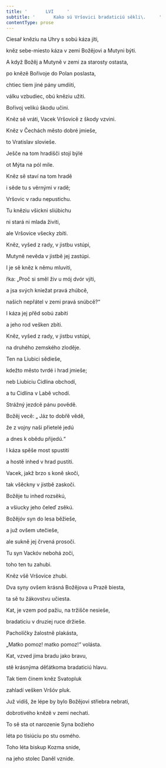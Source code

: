 ```yaml
---
title: '       LVI     '
subtitle: '       Kako sú Vršovici bradaticiú sěkli\.     '
contentType: prose
---
```


Ciesař kněziu na Uhry s sobú káza jíti,

kněz sebe-miesto káza v zemi Božějovi a Mutyni býti.

A když Božěj a Mutyně v zemi za starosty ostasta,

po knězě Bořivoje do Polan poslasta,

chtiec tiem jiné pány umdiiti,

válku vzbudiec, obú kněziu užiti.

Bořivoj velikú škodu učini.

Kněz sě vráti, Vacek Vršovicě z škody vzvini.

Kněz v Čechách město dobré jmieše,

to Vratislav slovieše.

Ješče na tom hradišči stojí býlé

ot Mýta na pól míle.

Kněz sě staví na tom hradě

i sěde tu s věrnými v radě;

Vršovic v radu nepustichu.

Tu kněziu všickni sliúbichu

ni stará ni mlada živiti,

ale Vršovice všecky zbíti.

Kněz, vyšed z rady, v jistbu vstúpi,

Mutyně nevěda v jistbě jej zastúpi.

I je sě kněz k němu mluviti,

řka: „Proč si směl živ u mój dvór vjíti,

a jsa svých kniežat pravá zhúbcě,

našich nepřátel v zemi pravá snúbcě?“

I káza jej přěd sobú zabiti

a jeho rod vešken zbíti.

Kněz, vyšed z rady, v jistbu vstúpi,

na druhého zemského zloděje.

Ten na Liubici sědieše,

kdežto město tvrdé i hrad jmieše;

neb Liubiciu Cidlina obchodí,

a tu Cidlina v Labě vchodí.

Strážný jezdcě pánu povědě.

Božěj vecě: „ Jáz to dobřě vědě,

že z vojny naši přietelé jedú

a dnes k obědu přijedú.“

I káza spěše most spustiti

a hostě inhed v hrad pustiti.

Vacek, jakž brzo s koně skoči,

tak všěckny v jistbě zaskoči.

Božěje tu inhed rozsěkú,

a všiucky jeho čeleď zsěkú.

Božějóv syn do lesa běžieše,

a juž ovšem utečieše,

ale sukně jej črvená prosoči.

Tu syn Vackóv nebohá zoči,

toho ten tu zahubi.

Kněz všě Vršovice zhubi.

Dva syny ovšem krásná Božějova u Prazě biesta,

ta sě tu žákovstvu učiesta.

Kat, je vzem pod pažiu, na tržišče nesieše,

bradaticiu v druziej ruce držieše.

Pacholíčky žalostně plakásta,

„Matko pomoz! matko pomoz!“ volásta.

Kat, vzved jima bradu jako bravu,

stě krásnýma děťátkoma bradaticiú hlavu.

Tak tiem činem kněz Svatopluk

zahladí vešken Vršóv pluk.

Juž vidíš, že lépe by bylo Božějovi střiebra nebrati,

dobrotivého knězě v zemi nechati.

To sě sta ot narozenie Syna božieho

léta po tisiúciu po stu osmého.

Toho léta biskup Kozma snide,

na jeho stolec Daněl vznide.
